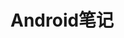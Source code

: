 # Android笔记

[](chapter1.md)

[](/xi-tong-api.md)

[](/kuang-jia.md)

[](/dong-hua.md)

[](/yuan-ma-xue-xi.md)

[](/xiang-mu-xue-xi.md)